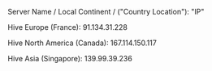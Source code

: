 Server Name / Local Continent / ("Country Location"): "IP"

Hive Europe (France):
91.134.31.228


Hive North America (Canada):
167.114.150.117


Hive Asia (Singapore):
139.99.39.236

